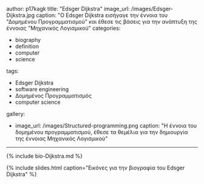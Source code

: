 author: p17kagk
title: "Edsger Dijkstra"
image_url: /images/Edsger-Dijkstra.jpg
caption: "O Edsger Dijkstra εισήγαγε την έννοια του "Δομημένου Προγραμματισμού" και έθεσε τις βάσεις για την ανάπτυξη της έννοιας "Μηχανικός Λογισμικού"
categories:
  - biography
  - definition
  - computer
  - science
  
tags:
  - Edsger Dijkstra
  - software engineering
  - Δομημένος Προγραμματισμός
  - computer science
  
gallery:
  - image_url: /images/Structured-programming.png
    caption: "Η έννοια του δομημένου προγραμματισμού, έθεσε τα θεμέλια για την δημιουργία της έννοιας Μηχανικός Λογισμικού"
  ---

{% include bio-Dijkstra.md %}

{% include slides.html caption="Εικόνες για την βιογραφία του Edsger Dijkstra" %}

